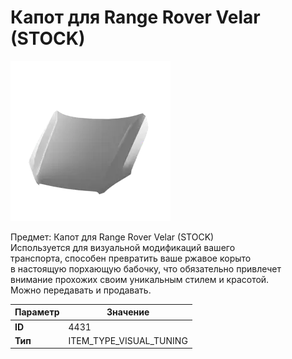 # Капот для Range Rover Velar (STOCK)

![Item Image](../img/4431.webp?raw=true)

Предмет: Капот для Range Rover Velar (STOCK)<br>Используется для визуальной модификаций вашего<br>транспорта, способен превратить ваше ржавое корыто<br>в настоящую порхающую бабочку, что обязательно привлечет<br>внимание прохожих своим уникальным стилем и красотой.<br>Можно передавать и продавать.


| Параметр | Значение |
|----------|----------|
| **ID** | 4431 |
| **Тип** | ITEM_TYPE_VISUAL_TUNING |

